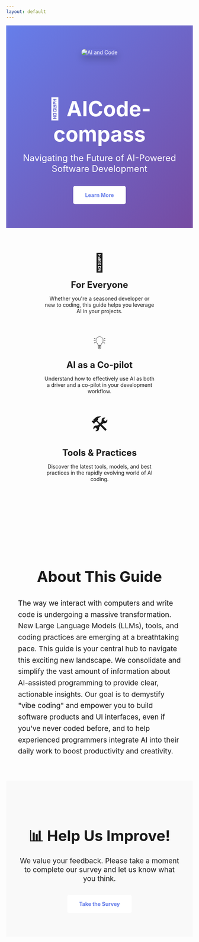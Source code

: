```yaml
---
layout: default
---
```


<style>
  .hero {
    text-align: center;
    padding: 4rem 2rem;
    background: linear-gradient(135deg, #667eea 0%, #764ba2 100%);
    color: white;
  }
  .hero h1 {
    font-size: 3.5rem;
    margin-bottom: 1rem;
    font-weight: bold;
  }
  .hero p {
    font-size: 1.5rem;
    max-width: 600px;
    margin: 0 auto 2rem;
  }
  .hero-image {
    max-width: 100%;
    height: auto;
    border-radius: 10px;
    margin-bottom: 2rem;
    box-shadow: 0 10px 20px rgba(0,0,0,0.2);
  }
  .cta-button {
    display: inline-block;
    padding: 1rem 2rem;
    background-color: #ffffff;
    color: #667eea;
    text-decoration: none;
    font-weight: bold;
    border-radius: 5px;
    transition: all 0.3s ease;
  }
  .cta-button:hover {
    background-color: #f0f0f0;
    transform: translateY(-2px);
  }
  .features {
    display: flex;
    justify-content: space-around;
    padding: 4rem 2rem;
    flex-wrap: wrap;
  }
  .feature-item {
    text-align: center;
    max-width: 300px;
    margin-bottom: 2rem;
  }
  .feature-item .emoji {
    font-size: 3rem;
  }
  .feature-item h3 {
    font-size: 1.5rem;
    margin-top: 1rem;
    margin-bottom: 0.5rem;
  }
  .survey-section {
    background-color: #f9f9f9;
    padding: 4rem 2rem;
    text-align: center;
  }
  .survey-section h2 {
    font-size: 2.5rem;
    margin-bottom: 1rem;
  }
  .survey-section p {
    font-size: 1.2rem;
    max-width: 600px;
    margin: 0 auto 2rem;
  }
</style>

<div class="hero">
  <img src="https://images.unsplash.com/photo-1620712943543-290d24270f34?q=80&w=2070&auto=format&fit=crop&ixlib=rb-4.0.3&ixid=M3wxMjA3fDB8MHxwaG90by1wYWdlfHx8fGVufDB8fHx8fA%3D%3D" alt="AI and Code" class="hero-image">
  <h1>🤖 AICode-compass</h1>
  <p>Navigating the Future of AI-Powered Software Development</p>
  <a href="#about" class="cta-button">Learn More</a>
</div>

<div class="features">
  <div class="feature-item">
    <div class="emoji">🚀</div>
    <h3>For Everyone</h3>
    <p>Whether you're a seasoned developer or new to coding, this guide helps you leverage AI in your projects.</p>
  </div>
  <div class="feature-item">
    <div class="emoji">💡</div>
    <h3>AI as a Co-pilot</h3>
    <p>Understand how to effectively use AI as both a driver and a co-pilot in your development workflow.</p>
  </div>
  <div class="feature-item">
    <div class="emoji">🛠️</div>
    <h3>Tools & Practices</h3>
    <p>Discover the latest tools, models, and best practices in the rapidly evolving world of AI coding.</p>
  </div>
</div>

<div id="about" style="padding: 4rem 2rem;">
  <h2 style="text-align: center; font-size: 2.5rem; margin-bottom: 2rem;">About This Guide</h2>
  <p style="font-size: 1.2rem; max-width: 800px; margin: 0 auto; line-height: 1.6;">
    The way we interact with computers and write code is undergoing a massive transformation. New Large Language Models (LLMs), tools, and coding practices are emerging at a breathtaking pace. This guide is your central hub to navigate this exciting new landscape. We consolidate and simplify the vast amount of information about AI-assisted programming to provide clear, actionable insights. Our goal is to demystify "vibe coding" and empower you to build software products and UI interfaces, even if you've never coded before, and to help experienced programmers integrate AI into their daily work to boost productivity and creativity.
  </p>
</div>

<div class="survey-section">
  <h2>📊 Help Us Improve!</h2>
  <p>We value your feedback. Please take a moment to complete our survey and let us know what you think.</p>
  <a href="{{ site.survey.url }}" target="_blank" class="cta-button">Take the Survey</a>
</div>
